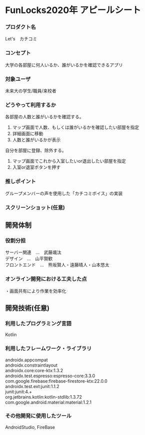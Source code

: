 # FunLocks2020年 アピールシート

### プロダクト名
Let's　カチコミ

### コンセプト
大学の各部屋に何人いるか、誰がいるかを確認できるアプリ

### 対象ユーザ
未来大の学生/職員/来校者

### どうやって利用するか
各部屋の人数と誰がいるかを確認する。
1.  マップ画面で人数、もしくは誰がいるかを確認したい部屋を指定
2. 詳細画面に移動
3. 人数と誰がいるかが表示

自分を部屋に登録、除外する。
1. マップ画面でこれから入室したいor退出したい部屋を指定
2. 入室or退室ボタンを押す

### 推しポイント
グループメンバーの声を使用した「カチコミボイス」の実装

### スクリーンショット(任意)

## 開発体制
### 役割分担
サーバー関連　...　武藤颯汰<br>
デザイン　...　山平賢歓<br>
フロントエンド　...　熊坂賢人・遠藤晴人・山本悠太<br>

### オンライン開発における工夫した点
・画面共有により作業を効率化<br>

## 開発技術(任意)
### 利用したプログラミング言語
Kotlin

### 利用したフレームワーク・ライブラリ
androidx.appcompat<br>
androidx.constraintlayout<br>
androidx.core:core-ktx:1.3.2<br>
androidx.test.espresso:espresso-core:3.3.0<br>
com.google.firebase:firebase-firestore-ktx:22.0.0<br>
androidx.test.ext:junit:1.1.2<br>
junit:junit:4.+	<br>
org.jetbrains.kotlin:kotlin-stdlib:1.3.72<br>
com.google.android.material:material:1.2.1<br>

### その他開発に使用したツール
AndroidStudio, FireBase
